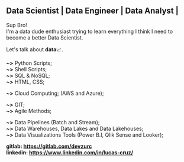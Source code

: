 ## Data Scientist | Data Engineer | Data Analyst |
<p>
  Sup Bro! <br>
I'm a data dude enthusiast trying to learn everything I think I need to become a better Data Scientist.
</p>

<p>
  Let's talk about <b>data</b>📈.
</p>

<p>
  <b>~></b> Python Scripts;<br>
  <b>~></b> Shell Scripts;<br>
  <b>~></b> SQL  & NoSQL;<br>
  <b>~></b> HTML, CSS; <br>
  
  <b>~></b> Cloud Computing; (AWS and Azure); <br>
  
  <b>~></b> GIT; <br>
    <b>~></b> Agile Methods; <br>
    
  <b>~></b> Data Pipelines (Batch and Stream);<br>
  <b>~></b> Data Warehouses, Data Lakes and Data Lakehouses;<br>
  <b>~></b> Data Visualizations Tools (Power B.I, Qlik Sense and Looker);<br>
</p>

<b>gitlab: https://gitlab.com/devzurc</b><br>
<b>linkedin: https://www.linkedin.com/in/lucas-cruz/</b>

